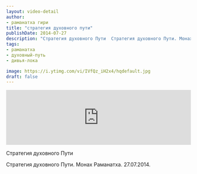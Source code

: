 ```yaml
---
layout: video-detail
author:
- раманатха гири
title: "стратегия духовного пути"
publishDate: 2014-07-27
description: "Стратегия духовного Пути  Стратегия духовного Пути. Монах Раманатха. 27.07.2014."
tags: 
- раманатха
- духовный-путь
- дивья-лока

image: https://i.ytimg.com/vi/IVfQz_iH2x4/hqdefault.jpg
draft: false
---
```


<iframe width="100%" src="https://www.youtube.com/embed/IVfQz_iH2x4" frameborder="0" allowfullscreen=""></iframe> 

 Стратегия духовного Пути

 Стратегия духовного Пути. Монах Раманатха. 27.07.2014\.   

 
